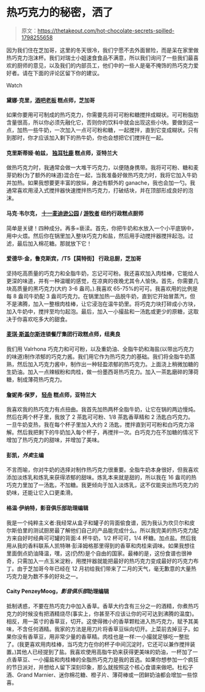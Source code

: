 # 热巧克力的秘密，洒了

> 原文：<https://thetakeout.com/hot-chocolate-secrets-spilled-1798255658>

因为我们住在芝加哥，这里的冬天很冷，我们宁愿不去外面冒险，而是呆在家里做热巧克力泡沫杯。我们对瑞士小姐速食食品不满意，所以我们询问了一些我们最喜欢的厨师的意见，以及我们的内部员工，他们中的一些人是毫不掩饰的热巧克力爱好者。请在下面的评论区留下你的建议。

Watch

#### 黛娜·克里，[酒吧老板](http://www.thepublicanrestaurant.com/) 糕点师，芝加哥

如果你要用可可制成的热巧克力，你需要先将可可粉和糖搅拌成糊状。可可粉脂肪含量很高，所以你必须先融化它，否则你的饮料中就会出现这些小块。要做到这一点，加热一些牛奶，一次加入一点可可粉和糖，一起搅拌，直到它变成糊状。只有到那时，你才应该加入剩下的热牛奶，你也会想把它们搅拌在一起。

#### 克里斯蒂娅·帕兹， [独耳牡鹿](http://www.oneearedstagatl.com) 糕点师，亚特兰大

做热巧克力时，我通常会做一大堆干巧克力，以便随身携带。我将可可粉、糖和麦芽奶粉(为了额外的味道)混合在一起，当我准备好做热巧克力时，我将它加入牛奶并加热。如果我想要更丰富的放纵，身边有额外的 ganache，我也会加一勺。我通常喜欢用浸入式搅拌器快速搅拌热巧克力，打破结块，并在顶部形成良好的泡沫。

#### 马克·韦尔克， [十一麦迪逊公园](http://www.elevenmadisonpark.com/) / [游牧者](https://www.thenomadhotel.com/dining) 纽约行政糕点厨师

简单是关键！四种成分。再多=亵渎。首先，你把牛奶和水放入一个小平底锅中，用中火煨。然后你在锅里加入整块巧克力和盐，然后用手动搅拌器搅拌起泡。过滤，最后加入棉花糖。那就放下它！

#### 爱德华·金，鲁克斯宾，/T5【莫特街】 行政总厨，芝加哥

坚持吃高质量的巧克力和全脂牛奶，忘记可可粉。我还喜欢加入肉桂棒，它能给人更深的味道，并有一种温暖的感觉，在凉爽的夜晚尤其令人愉快。首先，你需要几块高质量的黑巧克力(大约 3-6 盎司。).我喜欢 65-75%的可可。我喜欢用的比例是每 8 盎司牛奶配 3 盎司巧克力。在锅里加热一品脱牛奶，直到它开始冒蒸汽，但不是沸腾，加入一整根肉桂棒，让它浸泡在温牛奶里。将巧克力块打碎成小方块，加入牛奶中，搅拌至均匀起泡。最后，加入一小撮盐和一汤匙或更少的原糖，这取决于你喜欢吃多大的甜食。

#### [麦琪·斯盖尔斯](http://www.linkrestaurantgroup.com/)连锁餐厅集团行政糕点师，纽奥良

我们用 Valrhona 巧克力和可可粉，以及重奶油、全脂牛奶和海盐(以带出巧克力的味道)制作浓郁的巧克力酱。我们用它作为热巧克力的基础。我们将全脂牛奶蒸熟，然后加入巧克力酱中，制作出一种轻盈浓郁的热巧克力。上面浇上稍微加糖的生奶油。加入一点辣椒粉和肉桂，做一份墨西哥热巧克力。加入一茶匙磨碎的薄荷糖，制成薄荷热巧克力。

#### 詹妮弗·保罗， [轻舟](https://www.canoeatl.com/) 糕点师，亚特兰大

我喜欢我的热巧克力有点扭曲。我首先加热两杯全脂牛奶，让它在锅的两边慢炖。然后在两个杯子里，我放了 2 茶匙可可粉、1/8 茶匙香草精和 2 汤匙白巧克力。一旦牛奶变热，我在每个杯子里加入大约 2 汤匙，搅拌直到可可粉和白巧克力溶解。然后我把剩下的牛奶加入每个杯子，再搅拌一次。白巧克力在不加糖的情况下增加了热巧克力的甜味，并增加了美味。

#### 彭凯，*外卖*主编

不言而喻，你对牛奶的选择对制作热巧克力很重要。全脂牛奶本身很好，但我喜欢添加淡炼乳和炼乳来获得浓郁的甜味。炼乳本来就是甜的，所以我在 16 盎司的热巧克力里加了一汤匙，不加糖。我更倾向于加入淡炼乳，这不仅能突出热巧克力的奶味，还能让它入口更柔滑。

#### 格温·伊纳特，影音俱乐部助理编辑

我是一个纯粹主义者:我经常从盒子和罐子的背面偷食谱，因为我认为坎贝尔和皮尔斯伯里的测试厨房最了解他们自己的产品能完成什么。所以我完美的热巧克力配方来自好时经典可可罐的背面:4 杯牛奶，1/2 杯可可，1/4 杯糖。加点盐。然后我用从我的香料联系人凯特琳·彭泽姆格那里得到的香草和肉桂来调味。如果我想往里面倒点奶油降温，嘿，这(仍然)是个自由的国家。最棒的是，这份食谱也很神奇，只需加入一点玉米淀粉，用搅拌器就能把最好的热巧克力变成最好的巧克力布丁。由于芝加哥今年已经在 12 月初给我们带来了二月的天气，毫无歉意的大量热巧克力是为数不多的好处之一。

#### Caity PenzeyMoog，*影音俱乐部*助理编辑

抵制诱惑，不要在热巧克力中加入香草。香草大约含有三分之一的酒精，你煮热巧克力的时候没有把酒精烧尽(事实上，你甚至不应该让你的可可达到沸腾的温度)。相反，用一英寸的香草豆，切开。这使得微小的香草颗粒进入热巧克力，赋予其美味，不含任何酒精。我家的方法是用刀片将香草豆纵向切开。上菜前去掉豆子。如果你没有香草豆，用非常少量的香草精。肉桂也是一样:一小撮就足够吃一整批了。(我更喜欢用肉桂棒，当巧克力在你的杯子中间沉淀时，它还可以兼作搅拌装置。)其他人已经提到了盐。我喜欢使用高脂牛奶来获得更美味的奶油，一杯加了一点香草豆、一小撮盐和肉桂棒的全脂热巧克力是我的首选。如果你想参加一个疯狂的节日派对，并想给人留下深刻印象，那么就按照这个核心食谱来做吧。杜松子酒、Grand Marnier、迷你棉花糖、橙子片、薄荷棒或一团鲜奶油都会增加一些惊喜。